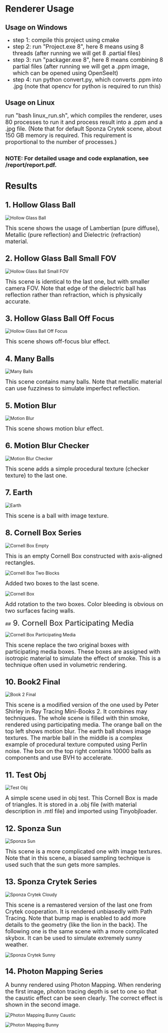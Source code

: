# Renderer Usage
## Usage on Windows
+ <font size="4"> step 1: compile this project using cmake </font>
+ <font size="4"> step 2: run "Project.exe 8", here 8 means using 8 threads (after running we will get 8 .partial files) </font>
+ <font size="4"> step 3: run "packager.exe 8", here 8 means combining 8 partial files (after running we will get a .ppm image, which can be opened using OpenSeeIt) </font>
+ <font size="4"> step 4: run python convert.py, which converts .ppm into .jpg (note that opencv for python is required to run this) </font>

## Usage on Linux
<font size="4"> run "bash linux_run.sh", which compiles the renderer, uses 80 processes to run it and process result into a .ppm and a .jpg file. (Note that for default Sponza Crytek scene, about 150 GB memory is required. This requirement is proportional to the number of processes.) </font>

\
<font size="4"> **NOTE: For detailed usage and code explanation, see /report/report.pdf.** </font>


# Results
## <font size="5"> 1. Hollow Glass Ball </font>

![Hollow Glass Ball](results/hollow_glass_ball.jpg)

<font size="4"> This scene shows the usage of Lambertian (pure diffuse), Metallic (pure reflection) and Dielectric (refraction) material. </font>

## <font size="5"> 2. Hollow Glass Ball Small FOV </font>

![Hollow Glass Ball Small FOV](results/hollow_glass_ball_small_fov.jpg)

<font size="4"> This scene is identical to the last one, but with smaller camera FOV. Note that edge of the dielectric ball has reflection rather than refraction, which is physically accurate. </font>

## <font size="5"> 3. Hollow Glass Ball Off Focus </font>

![Hollow Glass Ball Off Focus](results/hollow_glass_ball_off_focus.jpg)

<font size="4"> This scene shows off-focus blur effect. </font>

## <font size="5"> 4. Many Balls </font>

![Many Balls](results/many_balls.jpg)

<font size="4"> This scene contains many balls. Note that metallic material can use fuzziness to simulate imperfect reflection. </font>

## <font size="5"> 5. Motion Blur </font>

![Motion Blur](results/motion_blur.jpg)

<font size="4"> This scene shows motion blur effect. </font>

## <font size="5"> 6. Motion Blur Checker </font>

![Motion Blur Checker](results/motion_blur_checker.jpg)

<font size="4"> This scene adds a simple procedural texture (checker texture) to the last one. </font>

## <font size="5"> 7. Earth </font>

![Earth](results/earth.jpg)

<font size="4"> This scene is a ball with image texture. </font>

## <font size="5"> 8. Cornell Box Series </font>

![Cornell Box Empty](results/cornell_box_empty.jpg)

<font size="4"> This is an empty Cornell Box constructed with axis-aligned rectangles. </font>

![Cornell Box Two Blocks](results/cornell_box_two_blocks.jpg)

<font size="4"> Added two boxes to the last scene. </font>

![Cornell Box](results/cornell_box.jpg)

<font size="4"> Add rotation to the two boxes. Color bleeding is obvious on two surfaces facing walls. </font>

##<font size="5"> 9. Cornell Box Participating Media </font>

![Cornell Box Participating Media](results/cornell_box_participating_media.jpg)

<font size="4"> This scene replace the two original boxes with participating media boxes. These boxes are assigned with isotropic material to simulate the effect of smoke. This is a technique often used in volumetric rendering. </font>

## <font size="5"> 10. Book2 Final </font>

![Book 2 Final](results/book_2_final.jpg)

<font size="4"> This scene is a modified version of the one used by Peter Shirley in Ray Tracing Mini-Books 2. It combines may techniques. The whole scene is filled with thin smoke, rendered using participating media. The orange ball on the top left shows motion blur. The earth ball shows image textures. The marble ball in the middle is a complex example of procedural texture computed using Perlin noise. The box on the top right contains 10000 balls as components and use BVH to accelerate. </font>

## <font size="5"> 11. Test Obj </font>

![Test Obj](results/test_obj.jpg)

<font size="4"> A simple scene used in obj test. This Cornell Box is made of triangles. It is stored in a .obj file (with material description in .mtl file) and imported using Tinyobjloader. </font>

## <font size="5"> 12. Sponza Sun </font>

![Sponza Sun](results/sponza_sun.jpg)

<font size="4"> This scene is a more complicated one with image textures. Note that in this scene, a biased sampling technique is used such that the sun gets more samples. </font>

## <font size="5"> 13. Sponza Crytek Series </font>

![Sponza Crytek Cloudy](results/sponza_crytek_cloudy.jpg)

<font size="4"> This scene is a remastered version of the last one from Crytek cooperation. It is rendered unbiasedly with Path Tracing. Note that bump map is enabled to add more details to the geometry (like the lion in the back). The following one is the same scene with a more complicated skybox. It can be used to simulate extremely sunny weather. </font>

![Sponza Crytek Sunny](results/sponza_crytek_sunny.jpg)

## <font size="5"> 14. Photon Mapping Series </font>
<font size="4"> A bunny rendered using Photon Mapping. When rendering the first image, photon tracing depth is set to one so that the caustic effect can be seen clearly. The correct effect is shown in the second image. </font>

![Photon Mapping Bunny Caustic](results/photon_mapping_bunny_caustic.jpg)

![Photon Mapping Bunny](results/photon_mapping_bunny.jpg)

